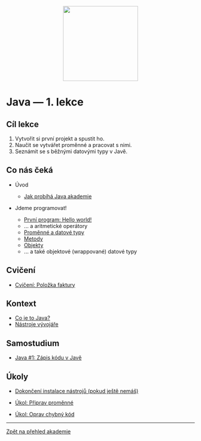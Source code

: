 <p align="center">
  <img src="https://engeto.cz/wp-content/uploads/2019/01/engeto-square.png" width="200" height="200">
</p>

# Java &mdash; 1. lekce

## Cíl lekce
1. Vytvořit si první projekt a&nbsp;spustit ho.
2. Naučit se vytvářet proměnné a&nbsp;pracovat s&nbsp;nimi.
3. Seznámit se s&nbsp;běžnými datovými typy v&nbsp;Javě.

## Co nás čeká

 - Úvod
    - [Jak probíhá Java akademie](https://github.com/ENGETO-Java-Akademie-2022-04/intro/blob/main/o-akademii.md)

 - Jdeme programovat!
   - [První program: Hello world!](prvni-projekt.md)
   - ... a&nbsp;aritmetické operátory
   - [Proměnné a&nbsp;datové typy](promenne-a-datove-typy.md)
   - [Metody](metody.md)
   - [Objekty](objekty-intro.md)
   - ... a&nbsp;také objektové (wrappované) datové typy

## Cvičení
  - [Cvičení: Položka faktury](cviceni-polozka-faktury.md)
 
## Kontext
  - [Co je to Java?](java-a-jdk.md)
  - [Nástroje vývojáře](nastroje.md)
 
## Samostudium

 - [Java #1: Zápis kódu v&nbsp;Javě](https://learn.engeto.com/cs/kurz/java-1-zapis-kodu-v-jave)


## Úkoly

 - [Dokončení instalace nástrojů (pokud ještě nemáš)](https://github.com/ENGETO-Java-Akademie-2022-04/intro/blob/main/priprava.md)

 - [Úkol: Připrav proměnné](ukol-vytvor-promenne.md)
 - [Úkol: Oprav chybný kód](ukol-oprav-kod/README.md)


---

[Zpět na přehled akademie](https://github.com/ENGETO-Java-Akademie-2022-04/intro)